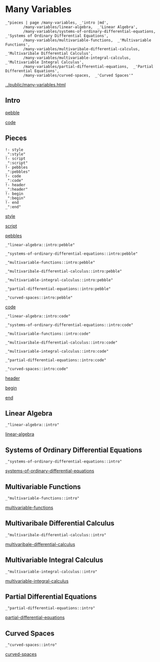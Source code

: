 # Many Variables

    _"pieces | page /many-variables, _'intro |md',
            /many-variables/linear-algebra,  _'Linear Algebra',
            /many-variables/systems-of-ordinary-differential-equations,  _'Systems of Ordinary Differential Equations',
            /many-variables/multivariable-functions,  _'Multivariable Functions',
            /many-variables/multivaribale-differential-calculus,  _'Multivaribale Differential Calculus',
            /many-variables/multivariable-integral-calculus,  _'Multivariable Integral Calculus',
            /many-variables/partial-differential-equations,  _'Partial Differential Equations',
            /many-variables/curved-spaces,  _'Curved Spaces'"

[../public/many-variables.html](# "save:")


## Intro

[pebble]()

[code]()

## Pieces

    !- style
    _":style"
    !- script
    _":script"
    !- pebbles
    _":pebbles"
    !- code
    _":code"
    !- header
    _":header"
    !- begin
    _":begin"
    !- end
    _":end"

[style]() 

[script]()

[pebbles]()

    _"linear-algebra::intro:pebble"

    _"systems-of-ordinary-differential-equations::intro:pebble"

    _"multivariable-functions::intro:pebble"

    _"multivaribale-differential-calculus::intro:pebble"

    _"multivariable-integral-calculus::intro:pebble"

    _"partial-differential-equations::intro:pebble"

    _"curved-spaces::intro:pebble"


[code]()

    _"linear-algebra::intro:code"

    _"systems-of-ordinary-differential-equations::intro:code"

    _"multivariable-functions::intro:code"

    _"multivaribale-differential-calculus::intro:code"

    _"multivariable-integral-calculus::intro:code"

    _"partial-differential-equations::intro:code"

    _"curved-spaces::intro:code"


[header]()

[begin]()

[end]()

## Linear Algebra

    _"linear-algebra::intro"


[linear-algebra](pages/many-variables_linear-algebra.md "load:")

## Systems of Ordinary Differential Equations

    _"systems-of-ordinary-differential-equations::intro"


[systems-of-ordinary-differential-equations](pages/many-variables_systems-of-ordinary-differential-equations.md "load:")

## Multivariable Functions

    _"multivariable-functions::intro"


[multivariable-functions](pages/many-variables_multivariable-functions.md "load:")

## Multivaribale Differential Calculus

    _"multivaribale-differential-calculus::intro"


[multivaribale-differential-calculus](pages/many-variables_multivaribale-differential-calculus.md "load:")

## Multivariable Integral Calculus

    _"multivariable-integral-calculus::intro"


[multivariable-integral-calculus](pages/many-variables_multivariable-integral-calculus.md "load:")

## Partial Differential Equations

    _"partial-differential-equations::intro"


[partial-differential-equations](pages/many-variables_partial-differential-equations.md "load:")

## Curved Spaces

    _"curved-spaces::intro"


[curved-spaces](pages/many-variables_curved-spaces.md "load:")